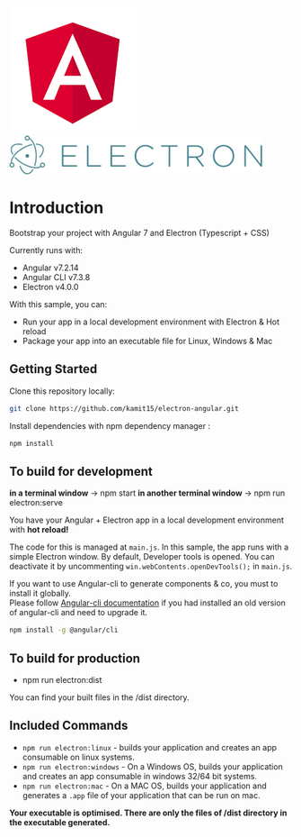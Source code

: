 [![Angular Logo](./logo-angular.jpg)](https://angular.io/) [![Electron Logo](./logo-electron.jpg)](https://electronjs.org/)

# Introduction

Bootstrap your project with Angular 7 and Electron (Typescript + CSS)

Currently runs with:
- Angular v7.2.14
- Angular CLI v7.3.8
- Electron v4.0.0

With this sample, you can:

- Run your app in a local development environment with Electron & Hot reload
- Package your app into an executable file for Linux, Windows & Mac

## Getting Started

Clone this repository locally:

``` bash
git clone https://github.com/kamit15/electron-angular.git
```

Install dependencies with npm dependency manager :

``` bash
npm install
```


## To build for development

**in a terminal window** -> npm start
**in another terminal window** -> npm run electron:serve

You have your Angular + Electron app in a local development environment with **hot reload!**

The code for this is managed at `main.js`. In this sample, the app runs with a simple Electron window.
By default, Developer tools is opened. You can deactivate it by uncommenting `win.webContents.openDevTools();` in `main.js`.

If you want to use Angular-cli to generate components & co, you must to install it globally.  
Please follow [Angular-cli documentation](https://github.com/angular/angular-cli) if you had installed an old version of angular-cli and need to upgrade it.

``` bash
npm install -g @angular/cli
```

## To build for production

- npm run electron:dist

You can find your built files in the /dist directory.

## Included Commands
- `npm run electron:linux` - builds your application and creates an app consumable on linux systems.
- `npm run electron:windows` - On a Windows OS, builds your application and creates an app consumable in windows 32/64 bit systems.
- `npm run electron:mac` - On a MAC OS, builds your application and generates a `.app` file of your application that can be run on mac.

**Your executable is optimised. There are only the files of /dist directory in the executable generated.**